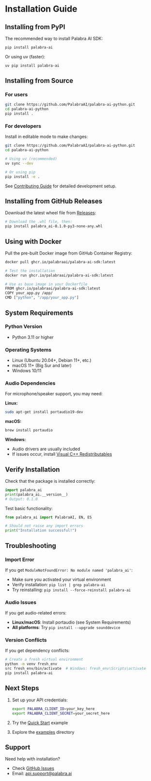 # Installation Guide

## Installing from PyPI

The recommended way to install Palabra AI SDK:

```bash
pip install palabra-ai
```

Or using uv (faster):
```bash
uv pip install palabra-ai
```

## Installing from Source

### For users
```bash
git clone https://github.com/PalabraAI/palabra-ai-python.git
cd palabra-ai-python
pip install .
```

### For developers
Install in editable mode to make changes:
```bash
git clone https://github.com/PalabraAI/palabra-ai-python.git
cd palabra-ai-python

# Using uv (recommended)
uv sync --dev

# Or using pip
pip install -e .
```

See [Contributing Guide](../CONTRIBUTING.md) for detailed development setup.

## Installing from GitHub Releases

Download the latest wheel file from [Releases](https://github.com/PalabraAI/palabra-ai-python/releases):

```bash
# Download the .whl file, then:
pip install palabra_ai-0.1.0-py3-none-any.whl
```

## Using with Docker

Pull the pre-built Docker image from GitHub Container Registry:

```bash
docker pull ghcr.io/palabraai/palabra-ai-sdk:latest

# Test the installation
docker run ghcr.io/palabraai/palabra-ai-sdk:latest

# Use as base image in your Dockerfile
FROM ghcr.io/palabraai/palabra-ai-sdk:latest
COPY your_app.py /app/
CMD ["python", "/app/your_app.py"]
```

## System Requirements

### Python Version
- Python 3.11 or higher

### Operating Systems
- Linux (Ubuntu 20.04+, Debian 11+, etc.)
- macOS 11+ (Big Sur and later)
- Windows 10/11

### Audio Dependencies
For microphone/speaker support, you may need:

**Linux:**
```bash
sudo apt-get install portaudio19-dev
```

**macOS:**
```bash
brew install portaudio
```

**Windows:**
- Audio drivers are usually included
- If issues occur, install [Visual C++ Redistributables](https://support.microsoft.com/en-us/help/2977003/)

## Verify Installation

Check that the package is installed correctly:

```python
import palabra_ai
print(palabra_ai.__version__)
# Output: 0.1.0
```

Test basic functionality:
```python
from palabra_ai import PalabraAI, EN, ES

# Should not raise any import errors
print("Installation successful!")
```

## Troubleshooting

### Import Error
If you get `ModuleNotFoundError: No module named 'palabra_ai'`:
- Make sure you activated your virtual environment
- Verify installation: `pip list | grep palabra-ai`
- Try reinstalling: `pip install --force-reinstall palabra-ai`

### Audio Issues
If you get audio-related errors:
- **Linux/macOS**: Install portaudio (see System Requirements)
- **All platforms**: Try `pip install --upgrade sounddevice`

### Version Conflicts
If you get dependency conflicts:
```bash
# Create a fresh virtual environment
python -m venv fresh_env
src fresh_env/bin/activate  # Windows: fresh_env\Scripts\activate
pip install palabra-ai
```

## Next Steps

1. Set up your API credentials:
   ```bash
   export PALABRA_CLIENT_ID=your_key_here
   export PALABRA_CLIENT_SECRET=your_secret_here
   ```

2. Try the [Quick Start](../README.md#quick-start) example

3. Explore the [examples](https://github.com/PalabraAI/palabra-ai-python/tree/main/examples) directory

## Support

Need help with installation?
- Check [GitHub Issues](https://github.com/PalabraAI/palabra-ai-python/issues)
- Email: api.support@palabra.ai